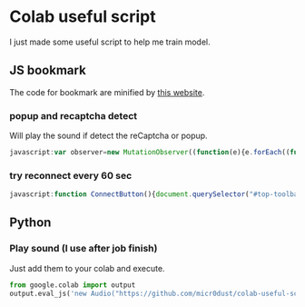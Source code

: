 # Colab useful script

I just made some useful script to help me train model.

## JS bookmark

The code for bookmark are minified by [this website](https://www.digitalocean.com/community/tools/minify).

### popup and recaptcha detect

Will play the sound if detect the reCaptcha or popup.

```js
javascript:var observer=new MutationObserver((function(e){e.forEach((function(e){e.addedNodes.length&&e.addedNodes.forEach((function(e){e.matches&&e.matches("colab-recaptcha-dialog")?(notify("under%20attack"),notify("converted")):e.matches&&e.matches("mwc-dialog")&&notify("Requires_Skilled_Engineers")}))}))}));function notify(e){var o=document.createElement("audio");o.src="https://github.com/micr0dust/colab-useful-script/raw/main/sound/"+e+".mp3?raw=true",o.autoplay=!0,o.loop=!1,document.body.appendChild(o)}observer.observe(document.body,{childList:!0});
```

### try reconnect every 60 sec

```js
javascript:function ConnectButton(){document.querySelector("#top-toolbar > colab-connect-button").shadowRoot.querySelector("#connect").click()}setInterval(ConnectButton,6e4);
```

## Python

### Play sound (I use after job finish)

Just add them to your colab and execute.

```python
from google.colab import output
output.eval_js('new Audio("https://github.com/micr0dust/colab-useful-script/raw/main/sound/Victory_aoe3de.ogg?raw=true").play()')
```
